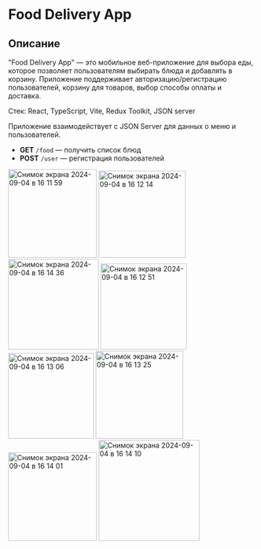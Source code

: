 # Food Delivery App

## Описание
"Food Delivery App" — это мобильное веб-приложение для выбора еды, которое позволяет пользователям выбирать блюда и добавлять в корзину. Приложение поддерживает авторизацию/регистрацию пользователей, корзину для товаров, выбор способы оплаты и доставка.

Стек: React, TypeScript, Vite, Redux Toolkit, JSON server 

Приложение взаимодействует с JSON Server для данных о меню и пользователей.

- **GET** `/food` — получить список блюд
- **POST** `/user` — регистрация пользователей


<img width="180" alt="Снимок экрана 2024-09-04 в 16 11 59" src="https://github.com/user-attachments/assets/91433bc2-3d23-4e8a-84fe-bc7d35777df7">


<img width="177" alt="Снимок экрана 2024-09-04 в 16 12 14" src="https://github.com/user-attachments/assets/fe171134-40ef-4b37-bb20-2c74849efb79">

<img width="184" alt="Снимок экрана 2024-09-04 в 16 14 36" src="https://github.com/user-attachments/assets/da754d71-9f3d-4d3b-aad6-84923025cde9">

<img width="175" alt="Снимок экрана 2024-09-04 в 16 12 51" src="https://github.com/user-attachments/assets/463c5a01-043c-48ca-9c09-e80a2d91f6b2">

<img width="174" alt="Снимок экрана 2024-09-04 в 16 13 06" src="https://github.com/user-attachments/assets/31faad3d-5447-4295-a70c-567742c234f6">

<img width="178" alt="Снимок экрана 2024-09-04 в 16 13 25" src="https://github.com/user-attachments/assets/f293d44a-51d3-4c28-a22a-50eee41ba2c0">

<img width="180" alt="Снимок экрана 2024-09-04 в 16 14 01" src="https://github.com/user-attachments/assets/e7ef30bc-b989-4091-ae2b-26f1397d38bc">

<img width="205" alt="Снимок экрана 2024-09-04 в 16 14 10" src="https://github.com/user-attachments/assets/153fb2a1-2eb6-4a46-bcbc-f5a7d4f5aa0b">
